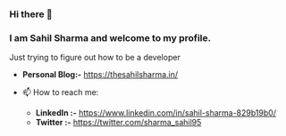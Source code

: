 ### Hi there 👋 
### I am Sahil Sharma and welcome to my profile.

<!--
**sharma-sahil/sharma-sahil** is a ✨ _special_ ✨ repository because its `README.md` (this file) appears on your GitHub profile.

Here are some ideas to get you started:

- 🔭 I’m currently working on ...
- 🌱 I’m currently learning ...
- 👯 I’m looking to collaborate on ...
- 🤔 I’m looking for help with ...
- 💬 Ask me about ...
- 📫 How to reach me: ...
- 😄 Pronouns: ...
- ⚡ Fun fact: ...
-->

Just trying to figure out how to be a developer

- **Personal Blog:-** https://thesahilsharma.in/ 

- 📫 How to reach me:
  - **LinkedIn :-** https://www.linkedin.com/in/sahil-sharma-829b19b0/
  - **Twitter :-** https://twitter.com/sharma_sahil95
